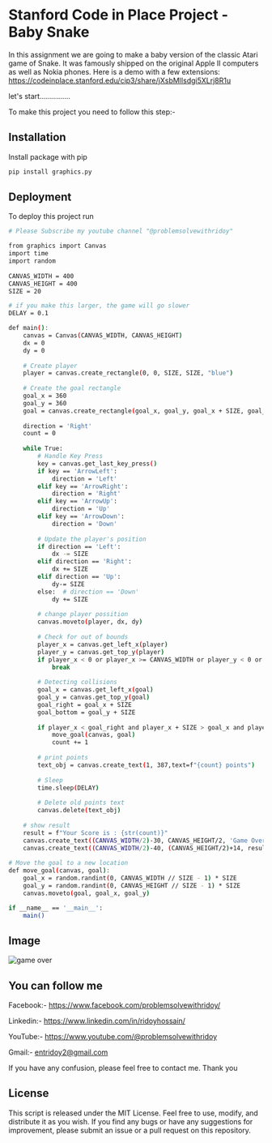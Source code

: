 
# Stanford Code in Place Project - Baby Snake 

In this assignment we are going to make a baby version of the classic Atari game of Snake. It was famously shipped on the original Apple II computers as well as Nokia phones. Here is a demo with a few extensions: https://codeinplace.stanford.edu/cip3/share/jXsbMlIsdgi5XLrj8R1u  

let's start...............

To make this project you need to follow this step:-

## Installation

Install package with pip

```bash
pip install graphics.py

```
    
## Deployment

To deploy this project run

```bash
# Please Subscribe my youtube channel "@problemsolvewithridoy"

from graphics import Canvas
import time
import random
    
CANVAS_WIDTH = 400
CANVAS_HEIGHT = 400
SIZE = 20

# if you make this larger, the game will go slower
DELAY = 0.1 

def main():
    canvas = Canvas(CANVAS_WIDTH, CANVAS_HEIGHT)
    dx = 0
    dy = 0
    
    # Create player
    player = canvas.create_rectangle(0, 0, SIZE, SIZE, "blue")
    
    # Create the goal rectangle
    goal_x = 360
    goal_y = 360
    goal = canvas.create_rectangle(goal_x, goal_y, goal_x + SIZE, goal_y + SIZE,"red")
    
    direction = 'Right'
    count = 0
    
    while True:
        # Handle Key Press
        key = canvas.get_last_key_press()
        if key == 'ArrowLeft':
            direction = 'Left'
        elif key == 'ArrowRight':
            direction = 'Right'
        elif key == 'ArrowUp':
            direction = 'Up'
        elif key == 'ArrowDown':
            direction = 'Down'
        
        # Update the player's position
        if direction == 'Left':
            dx -= SIZE
        elif direction == 'Right':
            dx += SIZE
        elif direction == 'Up':
            dy-= SIZE
        else:  # direction == 'Down'
            dy += SIZE
        
        # change player possition
        canvas.moveto(player, dx, dy)
        
        # Check for out of bounds
        player_x = canvas.get_left_x(player)
        player_y = canvas.get_top_y(player)
        if player_x < 0 or player_x >= CANVAS_WIDTH or player_y < 0 or player_y >= CANVAS_HEIGHT:
            break
        
        # Detecting collisions
        goal_x = canvas.get_left_x(goal)
        goal_y = canvas.get_top_y(goal)
        goal_right = goal_x + SIZE
        goal_bottom = goal_y + SIZE
        
        if player_x < goal_right and player_x + SIZE > goal_x and player_y < goal_bottom and player_y + SIZE > goal_y:
            move_goal(canvas, goal)
            count += 1
        
        # print points
        text_obj = canvas.create_text(1, 387,text=f"{count} points")
        
        # Sleep    
        time.sleep(DELAY)
        
        # Delete old points text
        canvas.delete(text_obj)
        
    # show result
    result = f"Your Score is : {str(count)}"
    canvas.create_text((CANVAS_WIDTH/2)-30, CANVAS_HEIGHT/2, 'Game Over', color='red')
    canvas.create_text((CANVAS_WIDTH/2)-40, (CANVAS_HEIGHT/2)+14, result, color='blue')
    
# Move the goal to a new location
def move_goal(canvas, goal):
    goal_x = random.randint(0, CANVAS_WIDTH // SIZE - 1) * SIZE
    goal_y = random.randint(0, CANVAS_HEIGHT // SIZE - 1) * SIZE
    canvas.moveto(goal, goal_x, goal_y)

if __name__ == '__main__':
    main()
```

## Image

![game over](https://github.com/problemsolvewithridoy/Zoom-Any-Picture-Using-Hand-Gestures-/assets/123636419/4d1575ac-09e4-40e7-8134-e3a0582e6ca1)

## You can follow me 

Facebook:- https://www.facebook.com/problemsolvewithridoy/

Linkedin:- https://www.linkedin.com/in/ridoyhossain/

YouTube:- https://www.youtube.com/@problemsolvewithridoy

Gmail:- entridoy2@gmail.com

If you have any confusion, please feel free to contact me. Thank you


## License
This script is released under the MIT License. Feel free to use, modify, and distribute it as you wish. If you find any bugs or have any suggestions for improvement, please submit an issue or a pull request on this repository.

